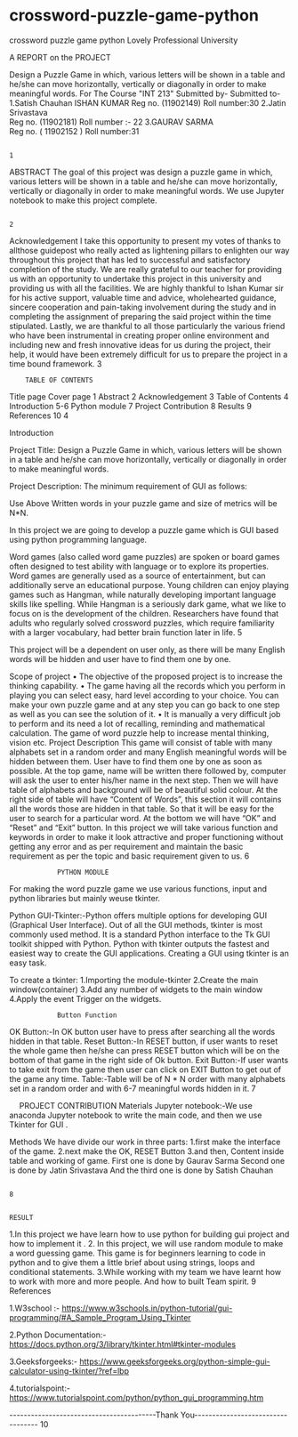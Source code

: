 # crossword-puzzle-game-python
crossword puzzle game python
Lovely Professional University
 
A REPORT on the  PROJECT

Design a Puzzle Game in which, various letters will be shown in a table and he/she can move horizontally, vertically or diagonally in order to make meaningful words.
For The Course
"INT 213"
Submitted by-                                            Submitted to-
1.Satish Chauhan                                                                       ISHAN KUMAR
Reg no. (11902149)
Roll number:30
2.Jatin Srivastava                                                            
Reg no. (11902181)
Roll number :- 22
3.GAURAV SARMA                                                                                   
Reg no. (  11902152  )
Roll number:31

	
                                                                                                                                                                                                                                                             1
ABSTRACT
The goal of this project was design a puzzle game in which, various letters will be shown in a table and he/she can move horizontally, vertically or diagonally in order to make meaningful words.
We use Jupyter notebook to make this project complete.










																																																																																																																																																																															2
 
Acknowledgement
I take this opportunity to present my votes of thanks to allthose guidepost who really acted as lightening pillars to enlighten our way throughout this project that has led to successful and satisfactory completion of the study. We are really grateful to our teacher for providing us with an opportunity to undertake this project in this university and providing us with all the facilities. We are highly thankful to Ishan Kumar sir for his active support, valuable time and advice, wholehearted guidance, sincere cooperation and pain-taking involvement during the study and in completing the assignment of preparing the said project within the time stipulated.
Lastly, we are thankful to all those particularly the various friend who have been instrumental in creating proper online  environment and including new and fresh innovative ideas for us during the project, their help, it would have been extremely difficult for us to prepare the project in a time bound framework.																																																																																																																																																																																																																																																																																																															3
 
									
		TABLE OF CONTENTS
Title										      page
Cover page											   1
Abstract											   2
Acknowledgement										   3
Table of Contents                                                                                                  4
Introduction										          	   5-6
Python module										   7
Project Contribution									   8
Results											   9
References											   10																																																																																																																																																																			4
			
Introduction



Project Title: Design a Puzzle Game in which, various letters will be shown in a table and he/she can move horizontally, vertically or diagonally in order to make meaningful words.

Project Description:
The minimum requirement of GUI as follows:



 








Use Above Written words in your puzzle game and size of metrics will be N*N.

In this project we are going to develop a puzzle game which is GUI based using python programming language.


Word games (also called word game puzzles) are spoken or board games often designed to test ability with language or to explore its properties.
Word games are generally used as a source of entertainment, but can additionally serve an educational purpose. Young children can enjoy playing games such as Hangman, while naturally developing important language skills like spelling. While Hangman is a seriously dark game, what we like to focus on is the development of the children. Researchers have found that adults who regularly solved crossword puzzles, which require familiarity with a
larger vocabulary, had better brain function later in life.
																																																										5 


This project will be a dependent on user only, as there will be many English words will be hidden and user have to find them one by one.

Scope of project
•	The objective of the proposed project is to increase the thinking capability.
•	The game having all the records which you perform in playing you can select easy, hard level according to your choice. You can make your own puzzle game and at any step you can go back to one step as well as you can see the solution of it.
•	It is manually a very difficult job to perform and its need a lot of recalling, reminding and mathematical calculation. The game of word puzzle help to increase mental thinking, vision etc.
                                               Project Description 
This game will consist of table with many alphabets set in a random order and many English meaningful words will be hidden between them. User have to find them one by one as soon as possible. At the top game, name will be written there followed by, computer will ask the user to enter his/her name in the next step. Then we will have table of alphabets and background will be of beautiful solid colour. At the right side of table will have “Content of Words”, this section it will contains all the words those are hidden in that table. So that it will be easy for the user to search for a particular word. At the bottom we will have “OK” and “Reset” and “Exit” button. In this project we will take various function and keywords in order to make it look attractive and proper functioning without getting any error and as per requirement and maintain the basic requirement as per the topic and basic requirement given to us.																																																																												6
 
	            PYTHON MODULE
For making the word puzzle game we use various functions, input and python libraries but mainly weuse tkinter.

Python GUI-Tkinter:-Python offers multiple options for developing GUI (Graphical User Interface). Out of all the GUI methods, tkinter is most commonly used method. It is a standard Python interface to the Tk GUI toolkit shipped with Python. Python with tkinter outputs the fastest and easiest way to create the GUI applications. Creating a GUI using tkinter is an easy task.

To create a tkinter:
1.Importing the module-tkinter
2.Create the main window(container)
3.Add any number of widgets to the main window
4.Apply the event Trigger on the widgets.


				Button Function
OK Button:-In OK button user have to press after searching all the words hidden in that table.
Reset Button:-In RESET button, if user wants to reset the whole game then he/she can press RESET button which will be on the bottom of that game in the right side of Ok button.
Exit Button:-If user wants to take exit from the game then user can click on EXIT Button to get out of the game any time.
Table:-Table will be of N * N order with many alphabets set in a random order and with 6-7 meaningful words hidden in it.																																																																																7


 
			PROJECT CONTRIBUTION
Materials
Jupyter notebook:-We use anaconda Jupyter notebook to write the main code, and then we use Tkinter for GUI .

Methods
We have divide our work in three parts:
1.first make the interface of the game.
2.next make the OK, RESET Button
3.and then, Content inside table and working of game.
First one is done by Gaurav Sarma
Second one is done by Jatin Srivastava
And the third  one is done by Satish Chauhan

																																																																																																																																																																																																																																																																																																																	   8
    
																		RESULT
1.In this project we have learn how to use python for building gui project and how to implement it .
2. In this project, we will use random module to make a word guessing game. This game is for beginners learning to code in python and to give them a little brief about using strings, loops and conditional statements.
3.While working with my team we have learnt how to work with more and more people. And how to built  Team spirit.																																	 																																																																																																																												9																																																													                          References

 1.W3school   :-  https://www.w3schools.in/python-tutorial/gui-programming/#A_Sample_Program_Using_Tkinter

2.Python Documentation:- https://docs.python.org/3/library/tkinter.html#tkinter-modules

3.Geeksforgeeks:- https://www.geeksforgeeks.org/python-simple-gui-calculator-using-tkinter/?ref=lbp

4.tutorialspoint:- https://www.tutorialspoint.com/python/python_gui_programming.htm







-----------------------------------------Thank You----------------------------------																																																																																																																																										10
